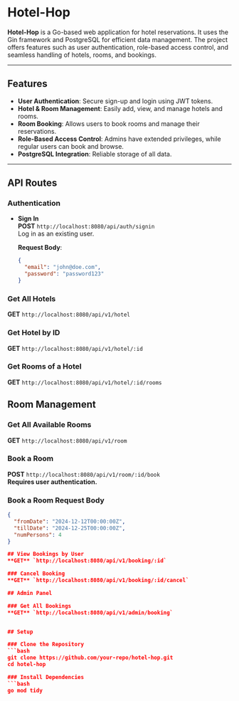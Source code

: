 # **Hotel-Hop**

**Hotel-Hop** is a Go-based web application for hotel reservations. It uses the Gin framework and PostgreSQL for efficient data management. The project offers features such as user authentication, role-based access control, and seamless handling of hotels, rooms, and bookings.

---

## **Features**

- **User Authentication**: Secure sign-up and login using JWT tokens.
- **Hotel & Room Management**: Easily add, view, and manage hotels and rooms.
- **Room Booking**: Allows users to book rooms and manage their reservations.
- **Role-Based Access Control**: Admins have extended privileges, while regular users can book and browse.
- **PostgreSQL Integration**: Reliable storage of all data.

---

## **API Routes**

### **Authentication**

- **Sign In**  
  **POST** `http://localhost:8080/api/auth/signin`  
  Log in as an existing user.

  **Request Body**:

  ```json
  {
    "email": "john@doe.com",
    "password": "password123"
  }
  ```
### Get All Hotels
**GET** `http://localhost:8080/api/v1/hotel`

### Get Hotel by ID
**GET** `http://localhost:8080/api/v1/hotel/:id`

### Get Rooms of a Hotel
**GET** `http://localhost:8080/api/v1/hotel/:id/rooms`

## Room Management

### Get All Available Rooms
**GET** `http://localhost:8080/api/v1/room`

### Book a Room
**POST** `http://localhost:8080/api/v1/room/:id/book`  
**Requires user authentication.**

### Book a Room Request Body
```json
{
  "fromDate": "2024-12-12T00:00:00Z",
  "tillDate": "2024-12-25T00:00:00Z",
  "numPersons": 4
}

## View Bookings by User
**GET** `http://localhost:8080/api/v1/booking/:id`

### Cancel Booking
**GET** `http://localhost:8080/api/v1/booking/:id/cancel`

## Admin Panel

### Get All Bookings
**GET** `http://localhost:8080/api/v1/admin/booking`


## Setup

### Clone the Repository
```bash
git clone https://github.com/your-repo/hotel-hop.git
cd hotel-hop

### Install Dependencies
```bash
go mod tidy